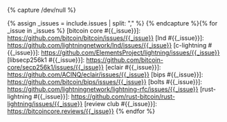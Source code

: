 {% capture /dev/null %}
<!--
issues.md: creates Markdown reference-style links to issues, pull
requests, and other templated URLs.

  Input:
    - issues: (CSV) the issue numbers to create links for separated by
      commas with no spaces.  For a given number, a separate link will
      be created for *all* supported repositories

  Output:
    List of Markdown reference-style links

  Example:
    Input:
      % include linkers/issues.md issues="123,456" %
    Output
      [bitcoin core #123]: https://github.com/bitcoin/bitcoin/issues/123
      [lnd #123]: https://github.com/lightningnetwork/lnd/issues/123
      [bitcoin core #456]: https://github.com/bitcoin/bitcoin/issues/456
      [lnd #456]: https://github.com/lightningnetwork/lnd/issues/456
-->
{% assign _issues = include.issues | split: "," %}
{% endcapture %}{% for _issue in _issues %}
[bitcoin core #{{_issue}}]: https://github.com/bitcoin/bitcoin/issues/{{_issue}}
[lnd #{{_issue}}]: https://github.com/lightningnetwork/lnd/issues/{{_issue}}
[c-lightning #{{_issue}}]: https://github.com/ElementsProject/lightning/issues/{{_issue}}
[libsecp256k1 #{{_issue}}]: https://github.com/bitcoin-core/secp256k1/issues/{{_issue}}
[eclair #{{_issue}}]: https://github.com/ACINQ/eclair/issues/{{_issue}}
[bips #{{_issue}}]: https://github.com/bitcoin/bips/issues/{{_issue}}
[bolts #{{_issue}}]: https://github.com/lightningnetwork/lightning-rfc/issues/{{_issue}}
[rust-lightning #{{_issue}}]: https://github.com/rust-bitcoin/rust-lightning/issues/{{_issue}}
[review club #{{_issue}}]: https://bitcoincore.reviews/{{_issue}}
{% endfor %}
